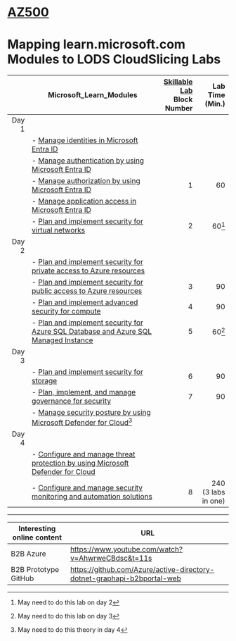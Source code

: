 # [AZ500](https://learn.microsoft.com/en-gb/training/courses/az-500t00?WT.mc_id=ilt_partner_webpage_wwl&ocid=509519#study-guide)
# Mapping learn.microsoft.com Modules to LODS CloudSlicing Labs


| |Microsoft_Learn_Modules | [Skillable Lab](https://lumify.learnondemand.net/) <BR>Block Number |Lab Time (Min.) |
|---:|---|---:|---:|
|Day 1|
||- [Manage identities in Microsoft Entra ID](https://learn.microsoft.com/en-gb/training/modules/manage-identities-microsoft-entra-id/) <BR>|||
||- [Manage authentication by using Microsoft Entra ID](https://learn.microsoft.com/en-gb/training/modules/manage-authentication-microsoft-entra-id/) <BR>|||
||- [Manage authorization by using Microsoft Entra ID](https://learn.microsoft.com/en-gb/training/modules/manage-authorization-microsoft-entra-id/) <BR>|1|60|
||- [Manage application access in Microsoft Entra ID](https://learn.microsoft.com/en-gb/training/modules/manage-application-access-microsoft-entra-id/) <BR>|||
||- [Plan and implement security for virtual networks](https://learn.microsoft.com/en-gb/training/modules/security-virtual-networks/) <BR>|2|60[^1]|
|Day 2|
||- [Plan and implement security for private access to Azure resources](https://learn.microsoft.com/en-gb/training/modules/security-private-access-azure-resources/) <BR>|||
||- [Plan and implement security for public access to Azure resources](https://learn.microsoft.com/en-gb/training/modules/security-public-access-azure-resources/) <BR>|3|90|
||- [Plan and implement advanced security for compute](https://learn.microsoft.com/en-gb/training/modules/advanced-security-compute/) <BR>|4|90|
||- [Plan and implement security for Azure SQL Database and Azure SQL Managed Instance](https://learn.microsoft.com/en-gb/training/modules/security-azure-sql-database-azure-sql-managed-instance/) <BR>|5|60[^2]|
|Day 3|
||- [Plan and implement security for storage](https://learn.microsoft.com/en-gb/training/modules/security-storage/) <BR>|6|90|
||- [Plan, implement, and manage governance for security](https://learn.microsoft.com/en-gb/training/modules/governance-security/) <BR>|7|90|
||- [Manage security posture by using Microsoft Defender for Cloud](https://learn.microsoft.com/en-gb/training/modules/microsoft-defender-cloud-security-posture/)[^3]|||
|Day 4|
||- [Configure and manage threat protection by using Microsoft Defender for Cloud](https://learn.microsoft.com/en-gb/training/modules/microsoft-defender-cloud-threat-protection/) <BR>|||
||- [Configure and manage security monitoring and automation solutions](https://learn.microsoft.com/en-gb/training/modules/security-monitoring-automation-solutions/)|8|240 <BR>(3 labs in one)|

---

|Interesting online content|URL|
|---|---|
|B2B Azure|https://www.youtube.com/watch?v=AhwrweCBdsc&t=11s|
|B2B Prototype GitHub|https://github.com/Azure/active-directory-dotnet-graphapi-b2bportal-web|

[^1]: May need to do this lab on day 2
[^2]: May need to do this lab on day 3
[^3]: May need to do this theory in day 4
